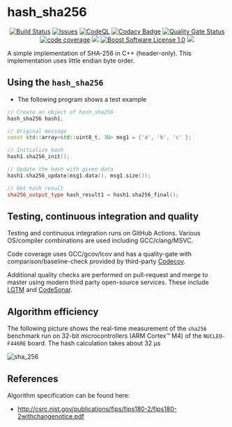 hash_sha256
==================
<p align="center">
    <a href="https://github.com/imahjoub/hash_sha256/actions">
        <img src="https://github.com/imahjoub/hash_sha256/actions/workflows/hash_sha256.yml/badge.svg" alt="Build Status"></a>
    <a href="https://github.com/imahjoub/hash_sha256/issues?q=is%3Aissue+is%3Aopen+sort%3Aupdated-desc">
        <img src="https://custom-icon-badges.herokuapp.com/github/issues-raw/imahjoub/hash_sha256?logo=github" alt="Issues" /></a>
    <a href="https://github.com/imahjoub/hash_sha256/actions?query=workflow%3ACodeQL">
        <img src="https://github.com/imahjoub/hash_sha256/actions/workflows/codeql.yml/badge.svg" alt="CodeQL"></a>
    <a href="https://app.codacy.com/gh/imahjoub/hash_sha256/dashboard">
        <img src="https://app.codacy.com/project/badge/Grade/913aec26f468405ab0ff9a29beb6d400" alt="Codacy Badge" /></a>
    <a href="https://sonarcloud.io/summary/new_code?id=imahjoub_hash_sha256">
        <img src="https://sonarcloud.io/api/project_badges/measure?project=imahjoub_hash_sha256&metric=alert_status" alt="Quality Gate Status"></a>
    <a href="https://codecov.io/gh/imahjoub/hash_sha256">
        <img src="https://codecov.io/gh/imahjoub/hash_sha256/branch/main/graph/badge.svg?token=3LIK8E96FC" alt="code coverage"></a>
    <a href="https://github.com/imahjoub/hash_sha256" alt="GitHub code size in bytes">
        <img src="https://img.shields.io/github/languages/code-size/imahjoub/hash_sha256" /></a>
    <a href="https://github.com/imahjoub/hash_sha256/blob/main/LICENSE_1_0.txt">
        <img src="https://img.shields.io/badge/license-BSL%201.0-blue.svg" alt="Boost Software License 1.0"></a>
    <a href="https://github.com/imahjoub/hash_sha256" alt="Activity">
        <img src="https://img.shields.io/github/commit-activity/y/imahjoub/hash_sha256" /></a>
</p>


A simple implementation of SHA-256 in C++ (header-only). This implementation uses little endian byte order.

## Using the `hash_sha256`

  * The following program shows a test example

  ```cpp
  // Create an object of hash_sha256
  hash_sha256 hash1;

  // Original message
  const std::array<std::uint8_t, 3U> msg1 = {'a', 'b', 'c' };

  // Initialize hash
  hash1.sha256_init();

  // Update the hash with given data
  hash1.sha256_update(msg1.data(), msg1.size());

  // Get hash result
  sha256_output_type hash_result1 = hash1.sha256_final();
  ```

## Testing, continuous integration and quality
Testing and continuous integration runs on GitHub Actions.
Various OS/compiler combinations are used including
GCC/clang/MSVC.

Code coverage uses GCC/gcov/lcov and has a
quality-gate with comparison/baseline-check provided by third-party [Codecov](https://app.codecov.io/gh/imahjoub/hash_sha256).

Additional quality checks are performed on pull-request
and merge to master using modern third party open-source services.
These include
[LGTM](https://lgtm.com/projects/g/imahjoub/hash_sha256/alerts/?mode=list) and [CodeSonar](https://sonarcloud.io/summary/new_code?id=imahjoub_hash_sha256).

## Algorithm efficiency
The following picture shows the real-time measurement of the `sha256` benchmark run on 32-bit microcontrollers (ARM Cortex™ M4) of the `NUCLEO-F446RE` board.
The hash calculation takes about 32 µs

![sha_256](https://user-images.githubusercontent.com/48915588/206875379-1ba68838-5d61-4fde-b43c-ccdc65641f6e.jpg)


## References
Algorithm specification can be found here:
* http://csrc.nist.gov/publications/fips/fips180-2/fips180-2withchangenotice.pdf
